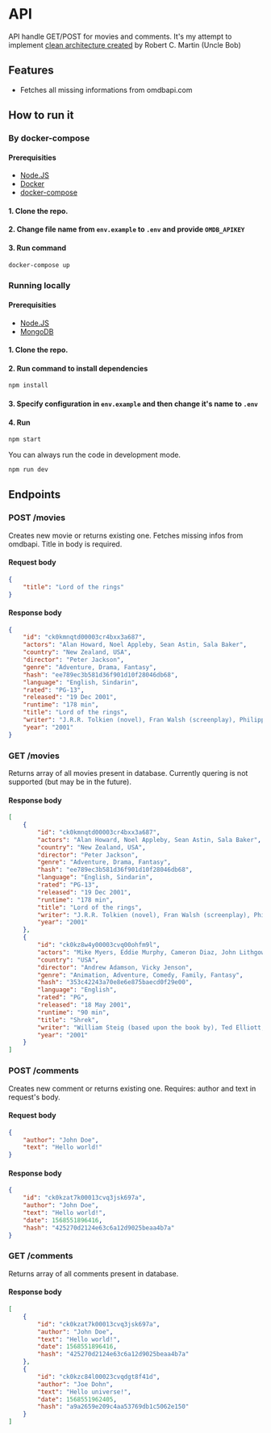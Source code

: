 # API
API handle GET/POST for movies and comments. It's my attempt to implement [clean architecture created](https://blog.cleancoder.com/uncle-bob/2012/08/13/the-clean-architecture.html) by Robert C. Martin (Uncle Bob)

## Features

* Fetches all missing informations from omdbapi.com

## How to run it

### By docker-compose

#### Prerequisities
* [Node.JS](http://nodejs.org)
* [Docker](https://www.docker.com/)
* [docker-compose](https://docs.docker.com/compose/install/)

#### 1. Clone the repo.
#### 2. Change file name from `env.example` to `.env` and provide `OMDB_APIKEY`
#### 3. Run command
```bash
docker-compose up
```

### Running locally

#### Prerequisities
* [Node.JS](http://nodejs.org)
* [MongoDB](https://www.mongodb.com/)

#### 1. Clone the repo.
#### 2. Run command to install dependencies
```bash
npm install
```
#### 3. Specify configuration in `env.example` and then change it's name to `.env`
#### 4. Run 
```bash
npm start
```

You can always run the code in development mode.
```bash
npm run dev
```

## Endpoints

### POST /movies
Creates new movie or returns existing one. Fetches missing infos from omdbapi. Title in body is required.

#### Request body
```json
{
	"title": "Lord of the rings"
}
```

#### Response body
```json
{
    "id": "ck0kmnqtd00003cr4bxx3a687",
    "actors": "Alan Howard, Noel Appleby, Sean Astin, Sala Baker",
    "country": "New Zealand, USA",
    "director": "Peter Jackson",
    "genre": "Adventure, Drama, Fantasy",
    "hash": "ee789ec3b581d36f901d10f28046db68",
    "language": "English, Sindarin",
    "rated": "PG-13",
    "released": "19 Dec 2001",
    "runtime": "178 min",
    "title": "Lord of the rings",
    "writer": "J.R.R. Tolkien (novel), Fran Walsh (screenplay), Philippa Boyens (screenplay), Peter Jackson (screenplay)",
    "year": "2001"
}
```

### GET /movies
Returns array of all movies present in database.
Currently quering is not supported (but may be in the future).
#### Response body
```json
[
    {
        "id": "ck0kmnqtd00003cr4bxx3a687",
        "actors": "Alan Howard, Noel Appleby, Sean Astin, Sala Baker",
        "country": "New Zealand, USA",
        "director": "Peter Jackson",
        "genre": "Adventure, Drama, Fantasy",
        "hash": "ee789ec3b581d36f901d10f28046db68",
        "language": "English, Sindarin",
        "rated": "PG-13",
        "released": "19 Dec 2001",
        "runtime": "178 min",
        "title": "Lord of the rings",
        "writer": "J.R.R. Tolkien (novel), Fran Walsh (screenplay), Philippa Boyens (screenplay), Peter Jackson (screenplay)",
        "year": "2001"
    },
    {
        "id": "ck0kz8w4y00003cvq00ohfm9l",
        "actors": "Mike Myers, Eddie Murphy, Cameron Diaz, John Lithgow",
        "country": "USA",
        "director": "Andrew Adamson, Vicky Jenson",
        "genre": "Animation, Adventure, Comedy, Family, Fantasy",
        "hash": "353c42243a70e8e6e875baecd0f29e00",
        "language": "English",
        "rated": "PG",
        "released": "18 May 2001",
        "runtime": "90 min",
        "title": "Shrek",
        "writer": "William Steig (based upon the book by), Ted Elliott, Terry Rossio, Joe Stillman, Roger S.H. Schulman, Cody Cameron (additional dialogue), Chris Miller (additional dialogue), Conrad Vernon (additional dialogue)",
        "year": "2001"
    }
]
```

### POST /comments
Creates new comment or returns existing one. Requires: author and text in request's body.

#### Request body

```json
{
	"author": "John Doe",
	"text": "Hello world!"
}
```

#### Response body

```json
{
    "id": "ck0kzat7k00013cvq3jsk697a",
    "author": "John Doe",
    "text": "Hello world!",
    "date": 1568551896416,
    "hash": "425270d2124e63c6a12d9025beaa4b7a"
}
```

### GET /comments
Returns array of all comments present in database.

#### Response body
```json
[
    {
        "id": "ck0kzat7k00013cvq3jsk697a",
        "author": "John Doe",
        "text": "Hello world!",
        "date": 1568551896416,
        "hash": "425270d2124e63c6a12d9025beaa4b7a"
    },
    {
        "id": "ck0kzc84l00023cvqdgt8f41d",
        "author": "Joe Dohn",
        "text": "Hello universe!",
        "date": 1568551962405,
        "hash": "a9a2659e209c4aa53769db1c5062e150"
    }
]